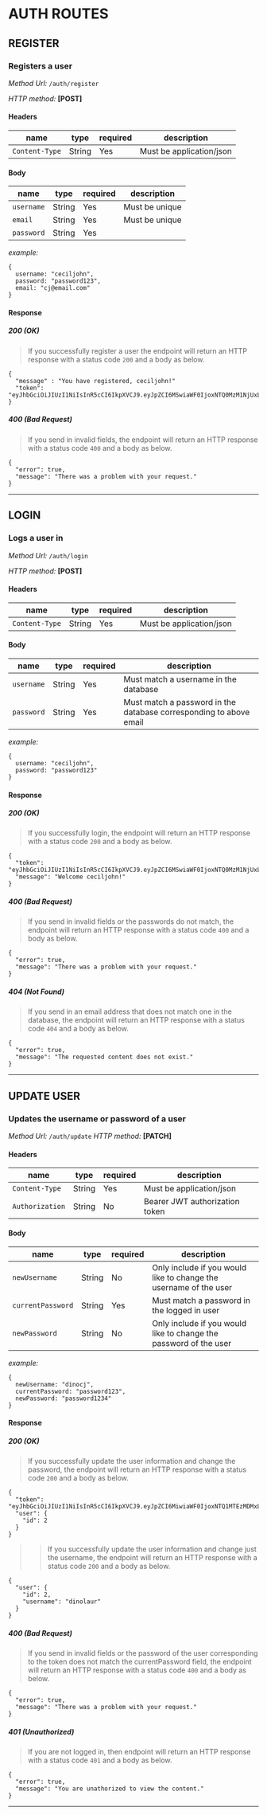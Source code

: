 # AUTH ROUTES

## **REGISTER**
### **Registers a user**

*Method Url:* `/auth/register`


*HTTP method:* **[POST]**

#### Headers

| name           | type   | required | description              |
| -------------- | ------ | -------- | ------------------------ |
| `Content-Type` | String | Yes      | Must be application/json |

#### Body

| name           | type   | required | description              |
| -------------- | ------ | -------- | ------------------------ |
| `username`     | String | Yes      | Must be unique           |
| `email`        | String | Yes      | Must be unique           |
| `password`     | String | Yes      |                          |

*example:*

```
{
  username: "ceciljohn",
  password: "password123",
  email: "cj@email.com"
}
```

#### Response

##### 200 (OK)
>If you successfully register a user the endpoint will return an HTTP response with a status code `200` and a body as below.
```
{ 
  "message" : "You have registered, ceciljohn!"
  "token": "eyJhbGciOiJIUzI1NiIsInR5cCI6IkpXVCJ9.eyJpZCI6MSwiaWF0IjoxNTQ0MzM1NjUxLCJleHAiOjE1NzU4OTMyNTF9.uqd2OHBYkGQpwjLTPPiPWYkYOKlG7whQDFkk46xGXoE"
}
```
##### 400 (Bad Request)
>If you send in invalid fields, the endpoint will return an HTTP response with a status code `400` and a body as below.
```
{
  "error": true,
  "message": "There was a problem with your request."
}
```

____

## **LOGIN**
### **Logs a user in**

*Method Url:* `/auth/login`

*HTTP method:* **[POST]**

#### Headers

| name           | type   | required | description              |
| -------------- | ------ | -------- | ------------------------ |
| `Content-Type` | String | Yes      | Must be application/json |

#### Body

| name           | type   | required | description              |
| -------------- | ------ | -------- | ------------------------ |
| `username`        | String | Yes      | Must match a username in the database |
| `password`     | String | Yes      | Must match a password in the database corresponding to above email |

*example:*

```
{
  username: "ceciljohn",
  password: "password123"
}
```

#### Response

##### 200 (OK)
>If you successfully login, the endpoint will return an HTTP response with a status code `200` and a body as below.
```
{
  "token": "eyJhbGciOiJIUzI1NiIsInR5cCI6IkpXVCJ9.eyJpZCI6MSwiaWF0IjoxNTQ0MzM1NjUxLCJleHAiOjE1NzU4OTMyNTF9.uqd2OHBYkGQpwjLTPPiPWYkYOKlG7whQDFkk46xGXoE",
  "message": "Welcome ceciljohn!"
}
```
##### 400 (Bad Request)
>If you send in invalid fields or the passwords do not match, the endpoint will return an HTTP response with a status code `400` and a body as below.
```
{
  "error": true,
  "message": "There was a problem with your request."
}
```
##### 404 (Not Found)
>If you send in an email address that does not match one in the database, the endpoint will return an HTTP response with a status code `404` and a body as below.
```
{
  "error": true,
  "message": "The requested content does not exist."
}
```
___

## **UPDATE USER**
### Updates the username or password of a user

*Method Url:* `/auth/update`
*HTTP method:* **[PATCH]**

#### Headers

| name | type   | required | description |
| ----- | ------ | -------- | ----- |
| `Content-Type` | String | Yes | Must be application/json |
| `Authorization`| String | No | Bearer JWT authorization token |

#### Body

| name | type   | required | description|
| ----| ------ | -------- | ---- |
| `newUsername` | String | No | Only include if you would like to change the username of the user |
| `currentPassword` | String | Yes  | Must match a password in the logged in user |
| `newPassword` | String | No | Only include if you would like to change the password of the user |

*example:*

```
{
  newUsername: "dinocj",
  currentPassword: "password123",
  newPassword: "password1234"
}
```


#### Response

##### 200 (OK)
>If you successfully update the user information and change the password, the endpoint will return an HTTP response with a status code `200` and a body as below.
```
{
  "token": "eyJhbGciOiJIUzI1NiIsInR5cCI6IkpXVCJ9.eyJpZCI6MiwiaWF0IjoxNTQ1MTEzMDMxLCJleHAiOjE1NzY2NzA2MzF9.C1oMA1D2qdLLaPSfvEWU5LaXCABVf2DBWomQ1tUQDgU",
  "user": {
    "id": 2
  }
}
```
>>If you successfully update the user information and change just the username, the endpoint will return an HTTP response with a status code `200` and a body as below.
```
{
  "user": {
    "id": 2,
    "username": "dinolaur"
  }
}
```
##### 400 (Bad Request)
>If you send in invalid fields or the password of the user corresponding to the token does not match the currentPassword field, the endpoint will return an HTTP response with a status code `400` and a body as below.
```
{
  "error": true,
  "message": "There was a problem with your request."
}
```

##### 401 (Unauthorized)
>If you are not logged in, then endpoint will return an HTTP response with a status code `401` and a body as below.
```
{
  "error": true,
  "message": "You are unathorized to view the content."
}
```

---
<!-- 
# QUIZ ROUTES

## **GET QUIZZES**
### Gets an array of quiz objects

*Method Url:* `/api/quizzes`

*HTTP method:* **[GET]**

#### Headers

| name           | type   | required | description              |
| -------------- | ------ | -------- | ------------------------ |
| `Content-Type` | String | Yes      | Must be application/json |

#### Parameters

| name    | type   | required | description              |
| --------| ------ | -------- | ------------------------ |
| `topic` | String | No       | Query parameters in order to receive quizzes of specific topic |

#### Response 

##### 200 (OK)

```
[
  {
    "id": 2,
    "title": "Array Methods",
    "votes": 123,
    "author": "lauren"
    "topic": "JavaScript"
  }
]
```

___

## **GET ONE QUIZ**
### Gets a quiz with a specified ID

*Method Url:* `/api/quizzes/:quizId`

*HTTP method:* **[GET]**

#### Headers

| name           | type   | required | description                    |
| -------------- | ------ | -------- | ------------------------------ |
| `Content-Type` | String | Yes      | Must be application/json       |
| `Authorization`| String | No       | Bearer JWT authorization token |

#### Parameters

| name    | type   | required | description              |
| --------| ------ | -------- | ------------------------ |
| `quizId`| Int    | Yes      | Id of specific quiz |


#### Response 

##### 200 (OK)

>If you send a valid quiz id with no authorization token, the endpoint will return an HTTP response with a status code `200` and a body as below.

```
{
  "id": 2,
  "title": "Array Methods",
  "votes": 123,
  "author": {
    "id": 1,
    "username": "lauren",
    "img_url": "https://i.ytimg.com/vi/YCaGYUIfdy4/maxresdefault.jpg"
  },
  "topic": "JavaScript"
}
```

>If you send a valid quiz id with a valid authorization token, the endpoint will return an HTTP response with a status code `200` and a body as below.

```
{
  "id": 2,
  "title": "Array Methods",
  "votes": 123,
  "author": {
    "id": 1,
    "username": "lauren",
    "img_url": "https://i.ytimg.com/vi/YCaGYUIfdy4/maxresdefault.jpg"
  },
  "topic": "JavaScript",
  "score": 123,
  "user_vote": -1, 
  "favorite": false 
}
```

##### 404 (Not Found)
>If you pass in an id that does not match one in the database, the endpoint will return an HTTP response with a status code `404` and a body as below.
```
{
  "error": true,
  "message": "The requested content does not exist."
}
```
---

## **GET TOPICS**
### Gets an array of quiz topics

*Method Url:* `/api/quizzes/topics`

*HTTP method:* **[GET]**

#### Headers

| name           | type   | required | description              |
| -------------- | ------ | -------- | ------------------------ |
| `Content-Type` | String | Yes      | Must be application/json |

#### Response 

##### 200 (OK)

```
[
  {
    "id": 2,
    "name": "JavaScript"
  }
]
```

---
## **ADD NEW QUIZ**
### Adds a new quiz

*Method Url:* `/api/quizzes`

*HTTP method:* **[POST]**

#### Headers

| name           | type   | required | description                    |
| -------------- | ------ | -------- | ------------------------------ |
| `Content-Type` | String | Yes      | Must be application/json       |
| `Authorization`| String | Yes      | Bearer JWT authorization token |

#### Body

| name     | type   | required | description              |
| ---------| ------ | -------- | ------------------------ |
| `title`  | String | Yes       |  |
| `topic`  | String | Yes       | Can be an existing or new topic |

*example:*
```
{
  title: "Array Methods",
  topic: "JavaScript"
}
```
#### Response 

##### 200 (OK)
>If you successfully create a new quiz the endpoint will return an HTTP response with a status code `200` and a body as below.

```
[
  12
]
```

##### 400 (Bad Request)
>If you send in invalid fields, the endpoint will return an HTTP response with a status code `400` and a body as below.
```
{
  "error": true,
  "message": "There was a problem with your request."
}
```
##### 401 (Unauthorized)
>If you are not logged in, then endpoint will return an HTTP response with a status code `401` and a body as below.
```
{
  "error": true,
  "message": "You are unathorized to view the content."
}
```

---
## **EDIT SPECIFIC QUIZ**
### Edits one or more details of a specific quiz created by the current user.

*Method Url:* `/api/quizzes/:quizId/edit`

*HTTP method:* **[PATCH]**

#### Headers

| name           | type   | required | description                    |
| -------------- | ------ | -------- | ------------------------------ |
| `Content-Type` | String | Yes      | Must be application/json       |
| `Authorization`| String | Yes      | Bearer JWT authorization token |

#### Parameters

| name    | type   | required | description              |
| --------| ------ | -------- | ------------------------ |
| `quizId`| Int    | Yes      | Id of specific quiz |

#### Body

| name     | type   | required | description              |
| ---------| ------ | -------- | ------------------------ |
| `title`  | String | No       | New title of the quiz |
| `topic`  | String | No       | Can be a new or existing topic |



*Example:*

```
{
  "title": "Object Methods",
  "topic": "JavaScript II"
}
```

#### Response
##### 200 (OK)
>If the request if successful, the server will return an HTTP response with a status code `200` and the id of the updated quiz quiz.

```
[
  12
]
  ```

##### 400 (Bad Request)
>If you send in invalid fields, the endpoint will return an HTTP response with a status code `400` and a body as below.
```
{
  "error": true,
  "message": "There was a problem with your request."
}
```
##### 401 (Unauthorized)
>If you are not logged in, or you do not send in a token that matches the author of the quiz, the endpoint will return an HTTP response with a status code `401` and a body as below.
```
{
  "error": true,
  "message": "You are unathorized to view the content."
}
```

##### 404 (Not Found)
>If the quizId passed in does not match one in the database, the endpoint will return an HTTP response with a status code `404` and a body as below.
```
{
  "error": true,
  "message": "The requested content does not exist."
}
```
___
## **UPDATE QUIZ AND USER RELATIONSHIP**
### Edits the user specific information for a quiz, allowng users to favorite, vote for, and score.

*Method Url:* `/api/quizzes/:quizId`

*HTTP method:* **[PATCH]**

#### Headers

| name           | type   | required | description                    |
| -------------- | ------ | -------- | ------------------------------ |
| `Content-Type` | String | Yes      | Must be application/json       |
| `Authorization`| String | Yes      | Bearer JWT authorization token |

#### Parameters

| name    | type   | required | description              |
| --------| ------ | -------- | ------------------------ |
| `quizId`| Int    | Yes      | Id of specific quiz |

#### Body

| name     | type   | required | description              |
| ---------| ------ | -------- | ------------------------ |
| `vote`  | Int | No  | Default: 0. Must be -1, 0, 1 |
| `favorite` | Boolean | No   | Default: false.  |
| `score` | Int | No   | Default: 0. Cannot be larger than the amount of questions for the specified quiz.  |


*Example:*

```
{
  "vote": -1,
  "favorite": "true",
  "score": 3
}
```

#### Response
##### 200 (OK)
>If the request if successful, the server will return an HTTP response with a status code `200` and the id of the updated quiz user relationship.

```
[
  8
]
  ```
##### 400 (Bad Request)
>If you send in invalid fields, the endpoint will return an HTTP response with a status code `400` and a body as below.
```
{
  "error": true,
  "message": "There was a problem with your request."
}
```
##### 401 (Unauthorized)
>If you are not logged in, the endpoint will return an HTTP response with a status code `401` and a body as below.
```
{
  "error": true,
  "message": "You are unathorized to view the content."
}
```

##### 404 (Not Found)
>If the quizId passed in does not match one in the database, the endpoint will return an HTTP response with a status code `404` and a body as below.
```
{
  "error": true,
  "message": "The requested content does not exist."
}
```
_____
## **DELETE QUIZ**
### Deletes quiz with specific id.

*Method Url:* `/api/quizzes/:quizId`

*HTTP method:* **[DELETE]**

#### Headers

| name           | type   | required | description                    |
| -------------- | ------ | -------- | ------------------------------ |
| `Content-Type` | String | Yes      | Must be application/json       |
| `Authorization`| String | Yes      | Bearer JWT authorization token |

#### Parameters

| name    | type   | required | description              |
| --------| ------ | -------- | ------------------------ |
| `quizId`| Int    | Yes      | Id of specific quiz |


#### Response
##### 200 (OK)
>If the request if successful, the server will return an HTTP response with a status code `200` and the id of the deleted quiz user relationship.

```
[
  8
]
  ```

##### 401 (Unauthorized)
>If you are not logged in, or if the id of the logged in user does not match the author id of the quiz, the endpoint will return an HTTP response with a status code `401` and a body as below.
```
{
  "error": true,
  "message": "You are unathorized to view the content."
}
```

##### 404 (Not Found)
>If the quizId passed in does not match one in the database, the endpoint will return an HTTP response with a status code `404` and a body as below.
```
{
  "error": true,
  "message": "The requested content does not exist."
}
```
___

# QUESTION ROUTES

## **GET QUESTIONS**
### Gets all the questions in a quiz

*Method Url:* `/api/quizzes/:quizId/questions`

*HTTP method:* **[GET]**

#### Headers

| name           | type   | required | description                    |
| -------------- | ------ | -------- | ------------------------------ |
| `Content-Type` | String | Yes      | Must be application/json       |


#### Parameters

| name    | type   | required | description              |
| --------| ------ | -------- | ------------------------ |
| `quizId`| Int    | Yes      | Id of specific quiz |


#### Response 

##### 200 (OK)
>If the request if successful, the server will return an HTTP response with a status code `200` and array of questions that have a quiz_id that matches the quizId passed in.

```
[
  {
    "id": 12,
    "question": "Here's a sample question 2",
    "options": [
      "sample option",
      "another 1",
      "This one is the answer shh don't tell",
      "yayyy"
    ]
  }
]
```

##### 404 (Not Found)
>If you pass in a quizId that does not match one in the database, the endpoint will return an HTTP response with a status code `404` and a body as below.
```
{
  "error": true,
  "message": "The requested content does not exist."
}
```
___

## **GET SPECIFIC QUESTION**
### Gets a question by its ID.

*Method Url:* `/api/quizzes/:quizId/questions/:questionId`

*HTTP Method:* **[GET]**

#### Headers

| name           | type   | required | description                    |
| -------------- | ------ | -------- | ------------------------------ |
| `Content-Type` | String | Yes      | Must be application/json       |


#### Parameters

| name    | type   | required | description              |
| --------| ------ | -------- | ------------------------ |
| `quizId`| Int    | Yes      | Id of specific quiz |
| `questionId`| Int    | Yes      | Id of specific question |

#### Response 
##### 200 (OK)

>If the request if successful, the server will return an HTTP response with a status code `200` and the quiz object that matches the questionId and corresponding quizId passed in.

```
{
  "id": 12345,
  "question": "Here's a sample question 2",
  "options": [
    "sample option",
    "another 1",
    "This one is the answer shh don't tell",
    "yayyy"
  ],
  "quiz_id": 1
}
```

##### 404 (Not Found)
>If you pass in a quizId that does not match a quiz in the database, or a questionId that does not match a question associated with the passed in quizId, the endpoint will return an HTTP response with a status code `404` and a body as below.
```
{
  "error": true,
  "message": "The requested content does not exist."
}
```
___

## **GET SPECIFIC QUESTION ANSWER**
### Gets a response of whether the passed in option to a specific question by its ID is correct or not.

*Method Url:* `/api/quizzes/:quizId/questions/:questionId/response`

*HTTP Method:* **[GET]**

#### Headers

| name           | type   | required | description                    |
| -------------- | ------ | -------- | ------------------------------ |
| `Content-Type` | String | Yes      | Must be application/json       |


#### Parameters

| name    | type   | required | description              |
| --------| ------ | -------- | ------------------------ |
| `quizId`| Int    | Yes      | Id of specific quiz |
| `questionId`| Int    | Yes      | Id of specific question |
| `option` | Int | Yes       | Query parameter that matches an option # field on the specified question |

#### Response 
##### 200 (OK)

>If the request if successful, the server will return an HTTP response with a status code `200` and the question id and boolean reflecting whether the option was correct or not.

```
{
    "question": 3,
    "correct": false
}
```

##### 400 (Bad Request)
>If you do not send in a required field, the endpoint will return an HTTP response with a status code `400` and a body as below.
```
{
  "error": true,
  "message": "There was a problem with your request."
}
```

##### 404 (Not Found)
>If you pass in a quizId that does not match a quiz in the database, or a questionId that does not match a question associated with the passed in quizId, the endpoint will return an HTTP response with a status code `404` and a body as below.
```
{
  "error": true,
  "message": "The requested content does not exist."
}
```
___

## **ADD NEW QUESTION**
### Adds a new question

*Method Url:* `/api/quizzes/:quizId/questions`

*HTTP method:* **[POST]**

#### Headers

| name           | type   | required | description                    |
| -------------- | ------ | -------- | ------------------------------ |
| `Content-Type` | String | Yes      | Must be application/json       |
| `Authorization`| String | Yes      | Bearer JWT authorization token |

#### Parameters

| name    | type   | required | description              |
| --------| ------ | -------- | ------------------------ |
| `quizId`| Int    | Yes      | Id of specific quiz |


#### Body

| name     | type   | required | description              |
| ---------| ------ | -------- | ------------------------ |
| `question`| String | Yes     | title of the question |
| `option1`| String | Yes     |  |
| `option2`| String | Yes     |  |
| `option3`| String | No     |  |
| `option4`| String | No    |  |
| `answer`  | Int | Yes      | Must be an integer that corresponds to an existing option number.  |

*Example:*

```
{
	"question": "Here's a sample question 2",
	"option1": "sample option",
	"option2": "another 1",
	"option3": "This one is the answer shh don't tell",	
	"option4": "yayyy",
	"answer": 3
}
```

#### Response 
##### 200 (OK)
>If the request if successful, the server will return an HTTP response with a status code `200` and the id of the new question as below.
```
[
  5
] 
```
##### 400 (Bad Request)
>If you send in invalid fields, the endpoint will return an HTTP response with a status code `400` and a body as below.
```
{
  "error": true,
  "message": "There was a problem with your request."
}
```

##### 401 (Unauthorized)
>If you are not logged in, or if the id of the logged in user does not match the author id of the quiz, the endpoint will return an HTTP response with a status code `401` and a body as below.
```
{
  "error": true,
  "message": "You are unathorized to view the content."
}
```

##### 404 (Not Found)
>If the quizId passed in does not match one in the database, the endpoint will return an HTTP response with a status code `404` and a body as below.
```
{
  "error": true,
  "message": "The requested content does not exist."
}
```
___

## **EDIT A QUESTION**
### Edits a question of the specified id

*Method Url:* `/api/quizzes/:quizId/questions/:questionId`

*HTTP method:* **[PATCH]**

#### Headers

| name           | type   | required | description                    |
| -------------- | ------ | -------- | ------------------------------ |
| `Content-Type` | String | Yes      | Must be application/json       |
| `Authorization`| String | Yes      | Bearer JWT authorization token |

#### Parameters

| name    | type   | required | description              |
| --------| ------ | -------- | ------------------------ |
| `quizId`| Int    | Yes      | Id of specific quiz |
| `questionId`| Int    | Yes      | Id of specific question |


#### Body

| name     | type   | required | description              |
| ---------| ------ | -------- | ------------------------ |
| `question`| String | No     | title of the question |
| `option1`| String | No     |  |
| `option2`| String | No     |  |
| `option3`| String | No     |  |
| `option4`| String | No    |  |
| `answer`  | Int | No      | Must be an integer that corresponds to an existing option number.  |

*Example:*

```
{
	"question": "Here's a sample question 2",
	"option1": "sample option",
	"option2": "another 1",
	"option3": "This one is the answer shh don't tell",	
	"option4": "yayyy",
	"answer": 4
}
```

#### Response 
##### 200 (OK)
>If the request if successful, the server will return an HTTP response with a status code `200` and the id of the edited question.
```
[
  5
] 
```
##### 400 (Bad Request)
>If you send in invalid fields, the endpoint will return an HTTP response with a status code `400` and a body as below.
```
{
  "error": true,
  "message": "There was a problem with your request."
}
```

##### 401 (Unauthorized)
>If you are not logged in, or if the id of the logged in user does not match the author id of the quiz, the endpoint will return an HTTP response with a status code `401` and a body as below.
```
{
  "error": true,
  "message": "You are unathorized to view the content."
}
```

##### 404 (Not Found)
>If the quizId or questionId passed in does not match one in the database, the endpoint will return an HTTP response with a status code `404` and a body as below.
```
{
  "error": true,
  "message": "The requested content does not exist."
}
```
___

## **DELETE QUESTION**
### Deletes question with specific id.

*Method Url:* `/api/quizzes/:quizId/questions/:questionId`

*HTTP method:* **[DELETE]**

#### Headers

| name           | type   | required | description                    |
| -------------- | ------ | -------- | ------------------------------ |
| `Content-Type` | String | Yes      | Must be application/json       |
| `Authorization`| String | Yes      | Bearer JWT authorization token |

#### Parameters

| name    | type   | required | description              |
| --------| ------ | -------- | ------------------------ |
| `quizId`| Int    | Yes      | Id of specific quiz |
| `questionId`| Int    | Yes      | Id of specific question |


#### Response
##### 200 (OK)
>If the request if successful, the server will return an HTTP response with a status code `200` and the id of the deleted question.

```
[
  8
]
  ```

##### 401 (Unauthorized)
>If you are not logged in, or if the id of the logged in user does not match the author id of the quiz, the endpoint will return an HTTP response with a status code `401` and a body as below.
```
{
  "error": true,
  "message": "You are unathorized to view the content."
}
```

##### 404 (Not Found)
>If the questionId or quizId passed in does not match one in the database, the endpoint will return an HTTP response with a status code `404` and a body as below.
```
{
  "error": true,
  "message": "The requested content does not exist."
}
```
___

# POST ROUTES

## **GET ALL POSTS**
### Gets an array of post objects

*Method Url:* `/api/posts`

*HTTP method:* **[GET]**

#### Headers

| name           | type   | required | description              |
| -------------- | ------ | -------- | ------------------------ |
| `Content-Type` | String | Yes      | Must be application/json |


#### Response 

##### 200 (OK)

```
[
  {
    "id": 1,
    "title": "JavaScript n Things",
    "body": "Here's lots of stuff about JavaScript. So much about JavaScript. So many JavaScript things. All things JavaScript.",
    "created_at": "2018-12-11T04:47:28.998Z",
    "author": "dinolaur"
  }
]
```

___

## **GET ONE POST**
### Gets a post with the specified id

*Method Url:* `/api/posts/:postId`

*HTTP method:* **[GET]**

#### Headers

| name           | type   | required | description                    |
| -------------- | ------ | -------- | ------------------------------ |
| `Content-Type` | String | Yes      | Must be application/json       |
| `Authorization`| String | No       | Bearer JWT authorization token |

#### Parameters

| name    | type   | required | description              |
| --------| ------ | -------- | ------------------------ |
| `postId`| Int    | Yes      | Id of specific post |


#### Response 

##### 200 (OK)

>If you send a valid post id, the endpoint will return an HTTP response with a status code `200` and a body as below.

```
{
  "id": 1,
  "title": "JavaScript n Things",
  "body": "Here's lots of stuff about JavaScript. So much about JavaScript. So many JavaScript things. All things JavaScript.",
  "author": {
    "id": 10,
    "username": "dinolaur",
    "img_url": "https://i.ytimg.com/vi/YCaGYUIfdy4/maxresdefault.jpg"
  },
  "created_at": "2018-12-11T04:47:28.998Z"
}
```

##### 404 (Not Found)
>If you pass in an id that does not match one in the database, the endpoint will return an HTTP response with a status code `404` and a body as below.
```
{
  "error": true,
  "message": "The requested content does not exist."
}
```
---
## **ADD NEW POST**
### Adds a new posts

*Method Url:* `/api/posts`

*HTTP method:* **[POST]**

#### Headers

| name           | type   | required | description                    |
| -------------- | ------ | -------- | ------------------------------ |
| `Content-Type` | String | Yes      | Must be application/json       |
| `Authorization`| String | Yes      | Bearer JWT authorization token |

#### Body

| name     | type   | required | description              |
| ---------| ------ | -------- | ------------------------ |
| `title`  | String | Yes       | |
| `body`  | String | Yes       |  |

*example:*
```
{
  title: "JavaScript n Things",
  body: "Here's lots of stuff about JavaScript. So much about JavaScript. So many JavaScript things. All things JavaScript."
}
```
#### Response 

##### 200 (OK)
>If you successfully create a new post the endpoint will return an HTTP response with a status code `200` and a body as below.

```
[
  12
]
```

##### 400 (Bad Request)
>If you send in invalid fields, the endpoint will return an HTTP response with a status code `400` and a body as below.
```
{
  "error": true,
  "message": "There was a problem with your request."
}
```
##### 400 (Bad Request)
>If you send in invalid fields, the endpoint will return an HTTP response with a status code `400` and a body as below.
```
{
  "error": true,
  "message": "There was a problem with your request."
}
```
##### 401 (Unauthorized)
>If you are not logged in, then endpoint will return an HTTP response with a status code `401` and a body as below.
```
{
  "error": true,
  "message": "You are unathorized to view the content."
}
```

---
## **EDIT SPECIFIC POST**
### Edits one or more details of a specific post created by the current user.

*Method Url:* `/api/posts/:postId`

*HTTP method:* **[PATCH]**

#### Headers

| name           | type   | required | description                    |
| -------------- | ------ | -------- | ------------------------------ |
| `Content-Type` | String | Yes      | Must be application/json       |
| `Authorization`| String | Yes      | Bearer JWT authorization token |

#### Parameters

| name    | type   | required | description              |
| --------| ------ | -------- | ------------------------ |
| `postId`| Int    | Yes      | Id of specific post |

#### Body

| name     | type   | required | description              |
| ---------| ------ | -------- | ------------------------ |
| `title`  | String | No       | New title of the post |
| `body`  | String | No       | New body of post |



*Example:*

```
{
  "title": "JavaScript n Stuff",
  "body": "Some different things about JavaScript instead"
}
```

#### Response
##### 200 (OK)
>If the request if successful, the server will return an HTTP response with a status code `200` and the id of the updated post quiz.

```
[
  1
]
  ```

##### 400 (Bad Request)
>If you send in invalid fields, the endpoint will return an HTTP response with a status code `400` and a body as below.
```
{
  "error": true,
  "message": "There was a problem with your request."
}
```
##### 401 (Unauthorized)
>If you are not logged in, or you do not send in a token that matches the author of the post, the endpoint will return an HTTP response with a status code `401` and a body as below.
```
{
  "error": true,
  "message": "You are unathorized to view the content."
}
```

##### 404 (Not Found)
>If the postId passed in does not match one in the database, the endpoint will return an HTTP response with a status code `404` and a body as below.
```
{
  "error": true,
  "message": "The requested content does not exist."
}
```
___

## **DELETE POST**
### Deletes quiz with specific id.

*Method Url:* `/api/posts/:postId`

*HTTP method:* **[DELETE]**

#### Headers

| name           | type   | required | description                    |
| -------------- | ------ | -------- | ------------------------------ |
| `Content-Type` | String | Yes      | Must be application/json       |
| `Authorization`| String | Yes      | Bearer JWT authorization token |

#### Parameters

| name    | type   | required | description              |
| --------| ------ | -------- | ------------------------ |
| `postId`| Int    | Yes      | Id of specific post |


#### Response
##### 200 (OK)
>If the request if successful, the server will return an HTTP response with a status code `200` and the id of the post.

```
[
  8
]
  ```

##### 401 (Unauthorized)
>If you are not logged in, or if the id of the logged in user does not match the author id of the post, the endpoint will return an HTTP response with a status code `401` and a body as below.
```
{
  "error": true,
  "message": "You are unathorized to view the content."
}
```

##### 404 (Not Found)
>If the postId passed in does not match one in the database, the endpoint will return an HTTP response with a status code `404` and a body as below.
```
{
  "error": true,
  "message": "The requested content does not exist."
}
```
___
# COMMENT ROUTES

## **GET COMMENTS**
### Gets all the questions in a comments

*Method Url:* `/api/posts/:postId/comments`

*HTTP method:* **[GET]**

#### Headers

| name           | type   | required | description                    |
| -------------- | ------ | -------- | ------------------------------ |
| `Content-Type` | String | Yes      | Must be application/json       |


#### Parameters

| name    | type   | required | description              |
| --------| ------ | -------- | ------------------------ |
| `postId`| Int    | Yes      | Id of specific post |


#### Response 

##### 200 (OK)
>If the request if successful, the server will return an HTTP response with a status code `200` and array of comments that have a post_id that matches the postId passed in.

```
[
  {
    "id": 4,
    "text": "sup family!",
    "author": "dinolaur",
    "post_id": 2,
    "created_at": "2018-12-13T03:24:27.215Z"
  }
]
```

##### 404 (Not Found)
>If you pass in a postId that does not match one in the database, the endpoint will return an HTTP response with a status code `404` and a body as below.
```
{
  "error": true,
  "message": "The requested content does not exist."
}
```
___

## **GET SPECIFIC COMMENT**
### Gets a comment by its ID.

*Method Url:* `/api/posts/:postId/comments/:commentId`

*HTTP Method:* **[GET]**

#### Headers

| name           | type   | required | description                    |
| -------------- | ------ | -------- | ------------------------------ |
| `Content-Type` | String | Yes      | Must be application/json       |


#### Parameters

| name    | type   | required | description              |
| --------| ------ | -------- | ------------------------ |
| `postId`| Int    | Yes      | Id of specific post |
| `commentId`| Int    | Yes      | Id of specific comment |

#### Response 
##### 200 (OK)

>If the request if successful, the server will return an HTTP response with a status code `200` and the comment object that matches the commentId and corresponding postId passed in.

```
{
  "id": 4,
  "text": "sup family!",
  "author": {
    "id": 6,
    "username": "dinolaur",
    "img_url": null
  },
  "post_id": 2,
  "created_at": "2018-12-13T03:24:27.215Z"
}
```

##### 404 (Not Found)
>If you pass in a postId that does not match a post in the database, or a commentId that does not match a comment associated with the passed in postId, the endpoint will return an HTTP response with a status code `404` and a body as below.
```
{
  "error": true,
  "message": "The requested content does not exist."
}
```
___

## **ADD NEW COMMENT**
### Adds a new comment

*Method Url:* `/api/posts/:postId/comments`

*HTTP method:* **[POST]**

#### Headers

| name           | type   | required | description                    |
| -------------- | ------ | -------- | ------------------------------ |
| `Content-Type` | String | Yes      | Must be application/json       |
| `Authorization`| String | Yes      | Bearer JWT authorization token |

#### Parameters

| name    | type   | required | description              |
| --------| ------ | -------- | ------------------------ |
| `post`| Int    | Yes      | Id of specific quiz |


#### Body

| name     | type   | required | description              |
| ---------| ------ | -------- | ------------------------ |
| `text`| String | Yes     | text body of comment |


*Example:*

```
{
	text: "Sup family!"
}
```

#### Response 
##### 200 (OK)
>If the request if successful, the server will return an HTTP response with a status code `200` and the id of the new question as below.
```
[
  5
] 
```
##### 400 (Bad Request)
>If you send in invalid fields, the endpoint will return an HTTP response with a status code `400` and a body as below.
```
{
  "error": true,
  "message": "There was a problem with your request."
}
```

##### 401 (Unauthorized)
>If you are not logged in the endpoint will return an HTTP response with a status code `401` and a body as below.
```
{
  "error": true,
  "message": "You are unathorized to view the content."
}
```

##### 404 (Not Found)
>If the postId passed in does not match one in the database, the endpoint will return an HTTP response with a status code `404` and a body as below.
```
{
  "error": true,
  "message": "The requested content does not exist."
}
```
___
## **EDIT SPECIFIC COMMENT**
### Edits text of a specific commentcreated by the current user.

*Method Url:* `/api/posts/:postId/comments/:commentId`

*HTTP method:* **[PATCH]**

#### Headers

| name           | type   | required | description                    |
| -------------- | ------ | -------- | ------------------------------ |
| `Content-Type` | String | Yes      | Must be application/json       |
| `Authorization`| String | Yes      | Bearer JWT authorization token |

#### Parameters

| name    | type   | required | description              |
| --------| ------ | -------- | ------------------------ |
| `postId`| Int    | Yes      | Id of specific quiz |

#### Body

| name     | type   | required | description              |
| ---------| ------ | -------- | ------------------------ |
| `text`  | String | Yes       | New text of comment |



*Example:*

```
{
  title: "Hellurrr"
}
```

#### Response
##### 200 (OK)
>If the request if successful, the server will return an HTTP response with a status code `200` and the id of the updated quiz quiz.

```
[
  12
]
  ```

##### 400 (Bad Request)
>If you send in invalid fields, the endpoint will return an HTTP response with a status code `400` and a body as below.
```
{
  "error": true,
  "message": "There was a problem with your request."
}
```
##### 401 (Unauthorized)
>If you are not logged in the endpoint will return an HTTP response with a status code `401` and a body as below.
```
{
  "error": true,
  "message": "You are unathorized to view the content."
}
```

##### 404 (Not Found)
>If the postId or commentId passed in does not match one in the database, the endpoint will return an HTTP response with a status code `404` and a body as below.
```
{
  "error": true,
  "message": "The requested content does not exist."
}
```
___
## **DELETE COMMENT**
### Deletes comment with specific commentId.

*Method Url:* `/api/posts/:postId/comments/:commentId`

*HTTP method:* **[DELETE]**

#### Headers

| name           | type   | required | description                    |
| -------------- | ------ | -------- | ------------------------------ |
| `Content-Type` | String | Yes      | Must be application/json       |
| `Authorization`| String | Yes      | Bearer JWT authorization token |

#### Parameters

| name    | type   | required | description              |
| --------| ------ | -------- | ------------------------ |
| `postId`| Int    | Yes      | Id of specific post |
| `commentId`| Int    | Yes      | Id of specific comment |


#### Response
##### 200 (OK)
>If the request if successful, the server will return an HTTP response with a status code `200` and the id of the deleted question.

```
[
  8
]
  ```

##### 401 (Unauthorized)
>If you are not logged in, or if the id of the logged in user does not match the author id of the comment, the endpoint will return an HTTP response with a status code `401` and a body as below.
```
{
  "error": true,
  "message": "You are unathorized to view the content."
}
```

##### 404 (Not Found)
>If the commentId or postId passed in does not match one in the database, the endpoint will return an HTTP response with a status code `404` and a body as below.
```
{
  "error": true,
  "message": "The requested content does not exist."
} -->
